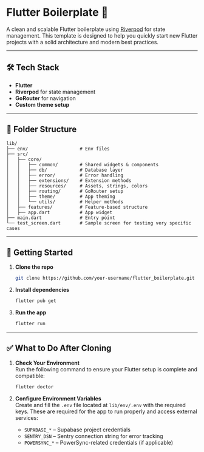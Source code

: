 # Flutter Boilerplate 🚀

A clean and scalable Flutter boilerplate using [Riverpod](https://riverpod.dev) for state management. This template is designed to help you quickly start new Flutter projects with a solid architecture and modern best practices.

---

## 🛠️ Tech Stack

- **Flutter**
- **Riverpod** for state management
- **GoRouter** for navigation
- **Custom theme setup**

---

## 📁 Folder Structure

```
lib/
├── env/                   # Env files
├── src/
│   ├── core/
│   │   ├── common/        # Shared widgets & components
│   │   ├── db/            # Database layer
│   │   ├── error/         # Error handling
│   │   ├── extensions/    # Extension methods
│   │   ├── resources/     # Assets, strings, colors
│   │   ├── routing/       # GoRouter setup
│   │   ├── theme/         # App theming
│   │   └── utils/         # Helper methods
│   ├── features/          # Feature-based structure
│   ├── app.dart           # App widget
├── main.dart              # Entry point
└── test_screen.dart       # Sample screen for testing very specific cases
```

---

## 🚀 Getting Started

1. **Clone the repo**
   ```bash
   git clone https://github.com/your-username/flutter_boilerplate.git
   ```

2. **Install dependencies**
   ```bash
   flutter pub get
   ```

3. **Run the app**
   ```bash
   flutter run
   ```

---

## ✅ What to Do After Cloning

1. **Check Your Environment**  
   Run the following command to ensure your Flutter setup is complete and compatible:  
   ```bash
   flutter doctor
   ```

2. **Configure Environment Variables**  
   Create and fill the `.env` file located at `lib/env/.env` with the required keys. These are required for the app to run properly and access external services:

   - `SUPABASE_*` – Supabase project credentials  
   - `SENTRY_DSN` – Sentry connection string for error tracking  
   - `POWERSYNC_*` – PowerSync-related credentials (if applicable)